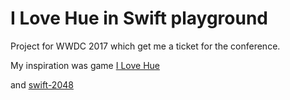 # I Love Hue in Swift playground

Project for WWDC 2017 which get me a ticket for the conference.

My inspiration was game [I Love Hue](https://itunes.apple.com/us/app/i-love-hue/id1081075274?mt=8)

and [swift-2048](https://github.com/austinzheng/swift-2048)
